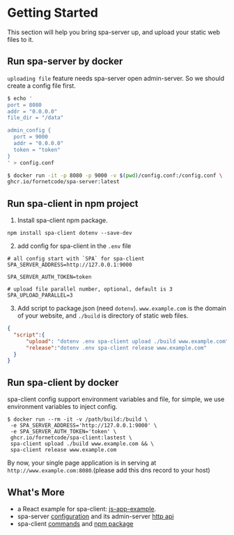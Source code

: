 # Getting Started
This section will help you bring spa-server up, and upload your static web files to it.

## Run spa-server by docker
`uploading file` feature needs spa-server open admin-server. So we should create a config file first.

```bash
$ echo '
port = 8080
addr = "0.0.0.0"
file_dir = "/data"

admin_config {
  port = 9000
  addr = "0.0.0.0"  
  token = "token"
}
' > config.conf

$ docker run -it -p 8080 -p 9000 -v $(pwd)/config.conf:/config.conf \
ghcr.io/fornetcode/spa-server:latest
```

## Run spa-client in npm project
1. Install spa-client npm package.
```shell
npm install spa-client dotenv --save-dev
```
2. add config for spa-client in the `.env` file
```
# all config start with `SPA` for spa-client
SPA_SERVER_ADDRESS=http://127.0.0.1:9000

SPA_SERVER_AUTH_TOKEN=token

# upload file parallel number, optional, default is 3
SPA_UPLOAD_PARALLEL=3
```

3. Add script to package.json (need `dotenv`). `www.example.com` is the domain of your website, and `./build` is directory of static web files.

```json
{
  "script":{
      "upload": "dotenv .env spa-client upload ./build www.example.com",
      "release":"dotenv .env spa-client release www.example.com"
  }
}
```


## Run spa-client by docker

spa-client config support environment variables and file, for simple, we use environment variables to inject config.

```shell
$ docker run --rm -it -v /path/build:/build \
 -e SPA_SERVER_ADDRESS='http://127.0.0.1:9000' \
 -e SPA_SERVER_AUTH_TOKEN='token' \
 ghcr.io/fornetcode/spa-client:lastest \
 spa-client upload ./build www.example.com && \
 spa-client release www.example.com
```
By now, your single page application is in serving at `http://www.example.com:8080`.(please add this dns record to your host)

## What's More
- a React example for spa-client: [js-app-example](https://github.com/fornetcode/spa-server/blob/master/example/js-app-example/README.md).
- spa-server [configuration](./spa-server-configuration.md) and its admin-server [http api](./spa-server-api.md)
- spa-client [commands](./spa-client-command-line.md) and [npm package](./spa-client-npm-package.md)




